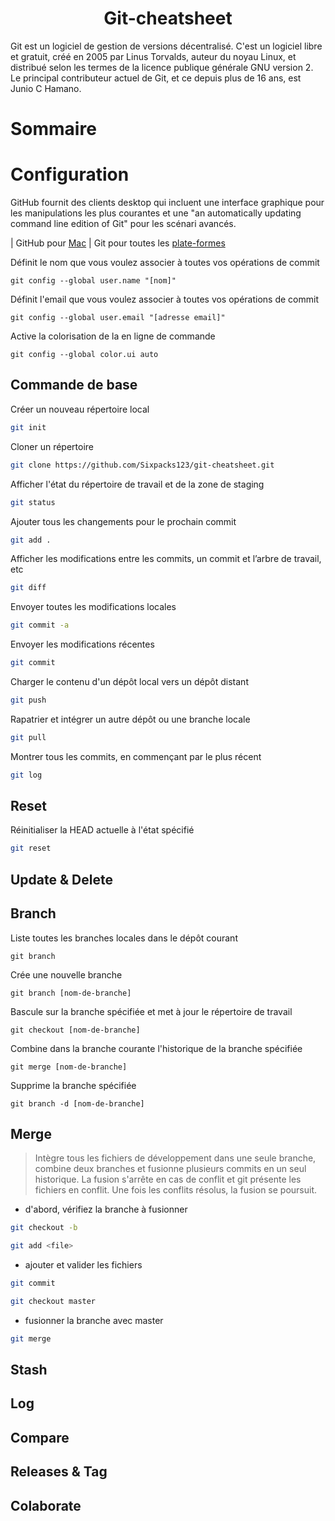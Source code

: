  # <center> Git-cheatsheet</center>

Git est un logiciel de gestion de versions décentralisé. C'est un logiciel libre et gratuit, créé en 2005 par Linus Torvalds, auteur du noyau Linux, et distribué selon les termes de la licence publique générale GNU version 2. Le principal contributeur actuel de Git, et ce depuis plus de 16 ans, est Junio C Hamano.

# Sommaire 


# Configuration
GitHub fournit des clients desktop qui incluent une interface
graphique pour les manipulations les plus courantes et une "an
automatically updating command line edition of Git" pour les scénari
avancés.

 |
GitHub pour [Mac](https://mac.github.com) |
Git pour toutes les [plate-formes](http://git-scm.com)


Définit le nom que vous voulez associer à toutes vos opérations de
commit
```
git config --global user.name "[nom]"
```
Définit l'email que vous voulez associer à toutes vos opérations de commit

```
git config --global user.email "[adresse email]"
```
Active la colorisation de la  en ligne de commande

```
git config --global color.ui auto
```
## Commande de base
Créer un nouveau répertoire local
```bash
git init
```
Cloner un répertoire
```bash
git clone https://github.com/Sixpacks123/git-cheatsheet.git
```
Afficher l'état du répertoire de travail et de la zone de staging
```bash
git status
```
Ajouter tous les changements pour le prochain commit
```bash
git add .
```
Afficher les modifications entre les commits, un commit et l’arbre de travail, etc
```bash
git diff
```
Envoyer toutes les modifications locales 
```bash
git commit -a
```
Envoyer les modifications récentes
```bash
git commit
```
Charger le contenu d'un dépôt local vers un dépôt distant
```bash
git push
```
Rapatrier et intégrer un autre dépôt ou une branche locale
```bash
git pull
```
Montrer tous les commits, en commençant par le plus récent
```bash
git log
```
## Reset
Réinitialiser la HEAD actuelle à l'état spécifié
```bash
git reset 
```

## Update & Delete

## Branch
Liste toutes les branches locales dans le dépôt courant
```
git branch
```
Crée une nouvelle branche

```
git branch [nom-de-branche]
```
Bascule sur la branche spécifiée et met à jour le répertoire de travail

```
git checkout [nom-de-branche]
```
Combine dans la branche courante l'historique de la branche spécifiée
```
git merge [nom-de-branche]
```
Supprime la branche spécifiée

```
git branch -d [nom-de-branche]
```

## Merge
>Intègre tous les fichiers de développement dans une seule branche, combine deux branches et fusionne plusieurs commits en un seul historique. La fusion s'arrête en cas de conflit et git présente les fichiers en conflit. Une fois les conflits résolus, la fusion se poursuit.

- d'abord, vérifiez la branche à fusionner
```bash
git checkout -b
```
```bash
git add <file>
```
- ajouter et valider les fichiers
```bash
git commit
```
```bash
git checkout master
```
- fusionner la branche avec master
```bash
git merge
```

## Stash

## Log

## Compare 

## Releases & Tag 

## Colaborate 